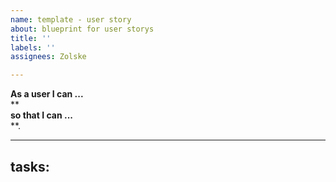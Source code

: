 ```yaml
---
name: template - user story
about: blueprint for user storys
title: ''
labels: ''
assignees: Zolske

---
```


**As a user I can ...**<br>
**<br>
**so that I can ...**<br>
**.<br>
***
## tasks:<br>
